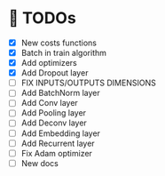 # 🏁 TODOs

- [x] New costs functions
- [x] Batch in train algorithm
- [x] Add optimizers
- [x] Add Dropout layer
- [ ] FIX INPUTS/OUTPUTS DIMENSIONS
- [ ] Add BatchNorm layer
- [ ] Add Conv layer
- [ ] Add Pooling layer
- [ ] Add Deconv layer
- [ ] Add Embedding layer
- [ ] Add Recurrent layer
- [ ] Fix Adam optimizer
- [ ] New docs
<!-- - [ ] Create custom Cost and Activation functions -->
